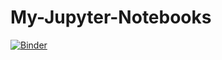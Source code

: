 # My-Jupyter-Notebooks

[![Binder](https://mybinder.org/badge_logo.svg)](https://mybinder.org/v2/gh/DemaGovalla/My-Jupyter-Notebooks/master)

